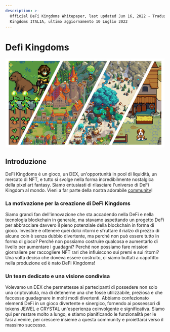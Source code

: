 ```yaml
---
description: >-
  Official DeFi Kingdoms Whitepaper, last updated Jun 16, 2022 - Traduzioni DeFi
  Kingdoms ITALIA, ultimo aggiornamento 10 Luglio 2022
---
```


# Defi Kingdoms

![Vieni a trovarci nei Regni!](.gitbook/assets/docs.dfk.graphic.halfnhalf.png)

## Introduzione

DeFi Kingdoms è un gioco, un DEX, un'opportunità in pool di liquidità, un mercato di NFT, e tutto si svolge nella forma incredibilmente nostalgica della pixel art fantasy. Siamo entusiasti di rilasciare l'universo di DeFi Kingdom al mondo. Vieni a far parte della nostra adorabile [community](https://www.defikingdoms.com/social.html)!

### La motivazione per la creazione di DeFi Kingdoms

Siamo grandi fan dell'innovazione che sta accadendo nella DeFi e nella tecnologia blockchain in generale, ma stavamo aspettando un progetto DeFi per abbracciare davvero il pieno potenziale della blockchain in forma di gioco. Investire e ottenere quei dolci ritorni e sfruttare il rialzo di prezzo di alcune coin è senza dubbio divertente, ma perché non può essere tutto in forma di gioco? Perché non possiamo costruire qualcosa e aumentarlo di livello per aumentare i guadagni? Perché non possiamo fare missioni giornaliere per raccogliere NFT rari che influiscono sui premi e sui ritorni? Una volta deciso che doveva essere costruito, ci siamo buttati a capofitto nella produzione ed è nato DeFi Kingdoms!

### Un team dedicato e una visione condivisa

Volevamo un DEX che permettesse ai partecipanti di possedere non solo una criptovaluta, ma di detenerne una che fosse utilizzabile, preziosa e che faccesse guadagnare in molti modi divertenti. Abbiamo confezionato elementi DeFi in un gioco divertente e sinergico, fornendo ai possessori di tokens JEWEL e CRYSTAL un'esperienza coinvolgente e significativa. Siamo qui per restare molto a lungo, e stiamo pianificando le funzionalità per le fasi a venire, per crescere insieme a questa community e proiettarci verso il massimo successo.
